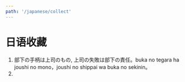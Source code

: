 ```yaml
---
path: '/japanese/collect'
---
```


# 日语收藏

1. 部下の手柄は上司のもの, 上司の失敗は部下の責任。buka no tegara ha joushi no mono，joushi no shippai wa buka no sekinin。
2. 


